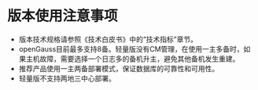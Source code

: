 # 版本使用注意事项<a name="ZH-CN_TOPIC_0289899192"></a>

-   版本技术规格请参照《技术白皮书》中的“技术指标”章节。
-   openGauss目前最多支持8备。轻量版没有CM管理，在使用一主多备时，如果主机故障，需要选择一个日志多的备机升主，避免其他备机发生重建。
-   推荐产品使用一主两备部署模式，保证数据库的可靠性和可用性。
-   轻量版不支持两地三中心部署。

